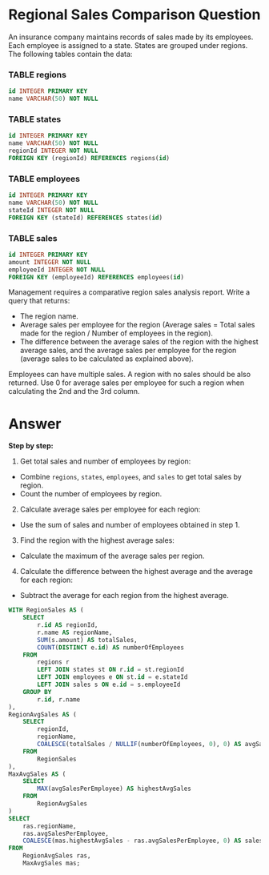 # Regional Sales Comparison Question

An insurance company maintains records of sales made by its employees. Each employee is assigned to a state. States are grouped under regions. The following tables contain the data:

### TABLE regions
```sql
id INTEGER PRIMARY KEY
name VARCHAR(50) NOT NULL
```

### TABLE states
```sql
id INTEGER PRIMARY KEY
name VARCHAR(50) NOT NULL
regionId INTEGER NOT NULL
FOREIGN KEY (regionId) REFERENCES regions(id)
```

### TABLE employees
```sql
id INTEGER PRIMARY KEY
name VARCHAR(50) NOT NULL
stateId INTEGER NOT NULL
FOREIGN KEY (stateId) REFERENCES states(id)
```

### TABLE sales
```sql
id INTEGER PRIMARY KEY
amount INTEGER NOT NULL
employeeId INTEGER NOT NULL
FOREIGN KEY (employeeId) REFERENCES employees(id)
```

Management requires a comparative region sales analysis report. Write a query that returns:

- The region name.
- Average sales per employee for the region (Average sales = Total sales made for the region / Number of employees in the region).
- The difference between the average sales of the region with the highest average sales, and the average sales per employee for the region (average sales to be calculated as explained above).

Employees can have multiple sales. A region with no sales should be also returned. Use 0 for average sales per employee for such a region when calculating the 2nd and the 3rd column.

# Answer

**Step by step:**

1. Get total sales and number of employees by region:

- Combine `regions`, `states`, `employees`, and `sales` to get total sales by region.
- Count the number of employees by region.

2. Calculate average sales per employee for each region:

- Use the sum of sales and number of employees obtained in step 1.

3. Find the region with the highest average sales:

- Calculate the maximum of the average sales per region.

4. Calculate the difference between the highest average and the average for each region:

- Subtract the average for each region from the highest average.

```sql
WITH RegionSales AS (
    SELECT
        r.id AS regionId,
        r.name AS regionName,
        SUM(s.amount) AS totalSales,
        COUNT(DISTINCT e.id) AS numberOfEmployees
    FROM
        regions r
        LEFT JOIN states st ON r.id = st.regionId
        LEFT JOIN employees e ON st.id = e.stateId
        LEFT JOIN sales s ON e.id = s.employeeId
    GROUP BY
        r.id, r.name
),
RegionAvgSales AS (
    SELECT
        regionId,
        regionName,
        COALESCE(totalSales / NULLIF(numberOfEmployees, 0), 0) AS avgSalesPerEmployee
    FROM
        RegionSales
),
MaxAvgSales AS (
    SELECT
        MAX(avgSalesPerEmployee) AS highestAvgSales
    FROM
        RegionAvgSales
)
SELECT
    ras.regionName,
    ras.avgSalesPerEmployee,
    COALESCE(mas.highestAvgSales - ras.avgSalesPerEmployee, 0) AS salesDifference
FROM
    RegionAvgSales ras,
    MaxAvgSales mas;
```


